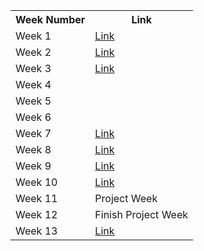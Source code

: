  <table>
        <tr>
            <th>Week Number</th>
            <th>Link</th>
        </tr>
        <tr>
            <td>Week 1</td>
            <td><a href="https://docs.google.com/presentation/d/1zeH2jgGbwP256E6Ysr6fRfAn4fc9FgRTYlqVr1-F4D4/edit?usp=sharing">Link</a></td>
        </tr>
        <tr>
            <td>Week 2</td>
            <td><a href="https://docs.google.com/presentation/d/1zeH2jgGbwP256E6Ysr6fRfAn4fc9FgRTYlqVr1-F4D4/edit?usp=sharing">Link</a></td>
        </tr>
        <tr>
            <td>Week 3</td>
            <td><a href="https://docs.google.com/presentation/d/1QRkX6luhspkFsrp3kxWVRByBPOcCTnFDWwksOirZ91s/edit?usp=sharing">Link</a></td>
        </tr>
        <tr>
            <td>Week 4</td>
            <td></td>
        </tr>
        <tr>
            <td>Week 5</td>
            <td></td>
        </tr>
        <tr>
            <td>Week 6</td>
            <td></td>
        </tr>
        <tr>
            <td>Week 7</td>
            <td><a href="https://docs.google.com/presentation/d/1I_V9MZZ5aqjKfbiGWIW2K6TNrdbjULsmz03V2CVxwt4/edit?usp=sharing">Link</a></td>
        </tr>
        <tr>
            <td>Week 8</td>
            <td><a href="https://docs.google.com/presentation/d/1eOFDCA9JwfLrIiiM1scqfkNSQc-MRePQaMcoqYCMhlw/edit?usp=sharing">Link</a></td>
        </tr>
        <tr>
            <td>Week 9</td>
            <td><a href="https://docs.google.com/presentation/d/1OUCdkfBSL8HXHdBTSRrjBKsanne2PtpSnOJvJGUG0TQ/edit?usp=sharing">Link</a></td>
        </tr>
        <tr>
            <td>Week 10</td>
            <td><a href="https://docs.google.com/presentation/d/1tFyy6n-LtdJ8Q-lUpnx-udM6Ncx6v4QaesllNPhQ3Vg/edit?usp=sharing">Link</a></td>
        </tr>
        <tr>
            <td>Week 11</td>
            <td>Project Week</td>
        </tr>
        <tr>
            <td>Week 12</td>
            <td>Finish Project Week</td>
        </tr>
        <tr>
            <td>Week 13</td>
            <td><a href="https://docs.google.com/presentation/d/17w7gR1IYUy6Q8UA9tywm2b_Rthzg8yKuoYDoAQVj_vM/edit?usp=sharing">Link</a></td>
        </tr>
             


        


</table>